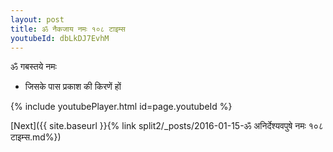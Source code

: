 ```yaml
---
layout: post
title: ॐ नैकजाय नमः १०८ टाइम्स
youtubeId: dbLkDJ7EvhM
---
```

 
 
 ॐ गबस्तये नमः  
 
 -  जिसके पास प्रकाश की किरणें हों 
 
  
 
  
 
 
 
 
 
 


{% include youtubePlayer.html id=page.youtubeId %}
 
[Next]({{ site.baseurl }}{% link  split2/_posts/2016-01-15-ॐ अनिर्देश्यवपुषे नमः १०८ टाइम्स.md%})
 
